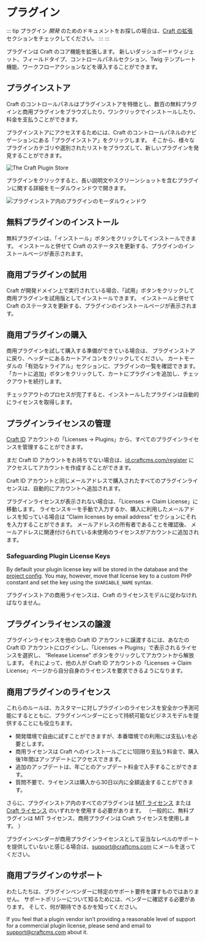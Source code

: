 # プラグイン

::: tip
プラグイン _開発_ のためのドキュメントをお探しの場合は、[Craft の拡張](extend/README.md) セクションをチェックしてください。 :::
:::

プラグインは Craft のコア機能を拡張します。 新しいダッシュボードウィジェット、フィールドタイプ、コントロールパネルセクション、Twig テンプレート機能、ワークフローアクションなどを導入することができます。

## プラグインストア

Craft のコントロールパネルはプラグインストアを特徴とし、数百の無料プラグインと商用プラグインをブラウズしたり、ワンクリックでインストールしたり、料金を支払うことができます。

プラグインストアにアクセスするためには、Craft のコントロールパネルのナビゲーションにある「プラグインストア」をクリックします。 そこから、様々なプラグインカテゴリや選別されたリストをブラウズして、新しいプラグインを発見することができます。

![The Craft Plugin Store](./images/plugin-store.png)

プラグインをクリックすると、長い説明文やスクリーンショットを含むプラグインに関する詳細をモーダルウィンドウで開きます。

![プラグインストア内のプラグインのモーダルウィンドウ](./images/plugin-store-plugin.png)

## 無料プラグインのインストール

無料プラグインは、「インストール」ボタンをクリックしてインストールできます。 インストールと併せて Craft のステータスを更新する、プラグインのインストールページが表示されます。

## 商用プラグインの試用

Craft が開発ドメイン上で実行されている場合、「試用」ボタンをクリックして商用プラグインを試用版としてインストールできます。 インストールと併せて Craft のステータスを更新する、プラグインのインストールページが表示されます。

## 商用プラグインの購入

商用プラグインを試して購入する準備ができている場合は、 プラグインストアに戻り、ヘッダーにあるカートアイコンをクリックしてください。 カートモーダルの「有効なトライアル」セクションに、プラグインの一覧を確認できます。 「カートに追加」ボタンをクリックして、カートにプラグインを追加し、チェックアウトを続行します。

チェックアウトのプロセスが完了すると、インストールしたプラグインは自動的にライセンスを取得します。

## プラグインライセンスの管理

[Craft ID](https://id.craftcms.com/) アカウントの「Licenses → Plugins」から、すべてのプラグインライセンスを管理することができます。

まだ Craft ID アカウントをお持ちでない場合は、[id.craftcms.com/register](https://id.craftcms.com/register) にアクセスしてアカウントを作成することができます。

Craft ID アカウントと同じメールアドレスで購入されたすべてのプラグインライセンスは、自動的にアカウントへ追加されます。

プラグインライセンスが表示されない場合は、「Licenses → Claim License」に移動します。 ライセンスキーを手動で入力するか、購入に利用したメールアドレスを知っている場合は “Claim licenses by email address” セクションにそれを入力することができます。 メールアドレスの所有者であることを確認後、 メールアドレスに関連付けられている未使用のライセンスがアカウントに追加されます。

### Safeguarding Plugin License Keys

By default your plugin license key will be stored in the database and the [project config](project-config.md). You may, however, move that license key to a custom PHP constant and set the key using the `$VARIABLE_NAME` syntax.

プラグインストアの商用ライセンスは、Craft のライセンスモデルに従わなければなりません。

## プラグインライセンスの譲渡

プラグインライセンスを他の Craft ID アカウントに譲渡するには、あなたの Craft ID アカウントにログインし、「Licenses → Plugins」で表示されるライセンスを選択し、 “Release License” ボタンをクリックしてアカウントから解放します。 それによって、他の人が Craft ID アカウントの「Licenses → Claim License」ページから自分自身のライセンスを要求できるようになります。

## 商用プラグインのライセンス

これらのルールは、カスタマーに対しプラグインのライセンスを安全かつ予測可能にするとともに、プラグインベンダーにとって持続可能なビジネスモデルを提供することにも役立ちます。

- 開発環境で自由に試すことができますが、本番環境での利用には支払いを必要とします。
- 商用ライセンスは Craft へのインストールごとに1回限り支払う料金で、購入後1年間はアップデートにアクセスできます。
- 追加のアップデートは、年ごとのアップデート料金で入手することができます。
- 質問不要で、ライセンスは購入から30日以内に全額返金することができます。

さらに、プラグインストア内のすべてのプラグインは [MIT ライセンス](https://opensource.org/licenses/MIT) または [Craft ライセンス](https://craftcms.github.io/license/) のいずれかを使用する必要があります。 （一般的に、無料プラグインは MIT ライセンス、商用プラグインは Craft ライセンスを使用します。 ）

プラグインベンダーが商用プラグインライセンスとして妥当なレベルのサポートを提供していないと感じる場合は、<support@craftcms.com> にメールを送ってください。

## 商用プラグインのサポート

わたしたちは、プラグインベンダーに特定のサポート要件を課すものではありません。 サポートポリシーについて知るためには、ベンダーに確認する必要があります。 そして、何が期待できるかを知ってください。

If you feel that a plugin vendor isn’t providing a reasonable level of support for a commercial plugin license, please send and email to <support@craftcms.com> about it.

